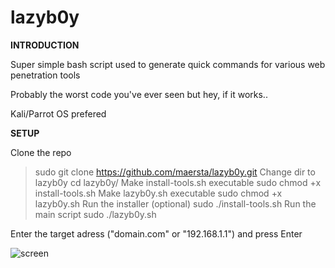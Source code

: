 # lazyb0y


**INTRODUCTION**


Super simple bash script used to generate quick commands for various web penetration tools

Probably the worst code you've ever seen but hey, if it works.. 

Kali/Parrot OS prefered



**SETUP**

Clone the repo
>sudo git clone https://github.com/maersta/lazyb0y.git
Change dir to lazyb0y
>cd lazyb0y/
Make install-tools.sh executable
>sudo chmod +x install-tools.sh
Make lazyb0y.sh executable
>sudo chmod +x lazyb0y.sh
Run the installer (optional)
>sudo ./install-tools.sh
Run the main script
>sudo ./lazyb0y.sh

Enter the target adress ("domain.com" or "192.168.1.1") and press Enter



![screen](https://user-images.githubusercontent.com/40675809/179372229-4919d976-f4a0-48ad-900b-bc08ba07398d.png)
